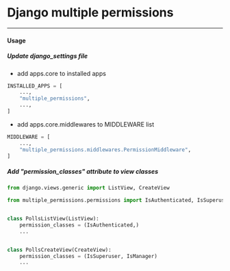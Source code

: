 # Django multiple permissions

-----------------------------

#### Usage

##### Update django_settings file 

* add apps.core to installed apps

```python
INSTALLED_APPS = [
    ...,
    "multiple_permissions",
    ...,
]
```

* add apps.core.middlewares to MIDDLEWARE list

```python
MIDDLEWARE = [
    ...,
    "multiple_permissions.middlewares.PermissionMiddleware",
]
```

##### Add "permission_classes" attribute to view classes

```python
from django.views.generic import ListView, CreateView

from multiple_permissions.permissions import IsAuthenticated, IsSuperuser, IsManager


class PollsListView(ListView):
    permission_classes = (IsAuthenticated,)
    ...


class PollsCreateView(CreateView):
    permission_classes = (IsSuperuser, IsManager)
    ...
```
